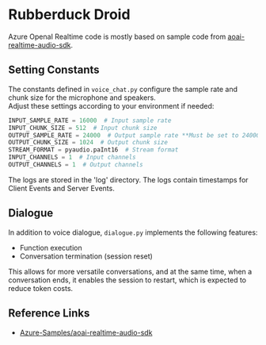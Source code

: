 # Rubberduck Droid



Azure OpenaI Realtime code is mostly based on sample code from [aoai-realtime-audio-sdk](https://github.com/Azure-Samples/aoai-realtime-audio-sdk).

## Setting Constants
The constants defined in `voice_chat.py` configure the sample rate and chunk size for the microphone and speakers.  
Adjust these settings according to your environment if needed:
```python
INPUT_SAMPLE_RATE = 16000  # Input sample rate
INPUT_CHUNK_SIZE = 512  # Input chunk size
OUTPUT_SAMPLE_RATE = 24000  # Output sample rate **Must be set to 24000**
OUTPUT_CHUNK_SIZE = 1024  # Output chunk size
STREAM_FORMAT = pyaudio.paInt16  # Stream format
INPUT_CHANNELS = 1  # Input channels
OUTPUT_CHANNELS = 1  # Output channels
```

The logs are stored in the 'log' directory. The logs contain timestamps for Client Events and Server Events.

## Dialogue
In addition to voice dialogue, `dialogue.py` implements the following features:

- Function execution
- Conversation termination (session reset)

This allows for more versatile conversations, and at the same time, when a conversation ends, it enables the session to restart, which is expected to reduce token costs.

## Reference Links
- [Azure-Samples/aoai-realtime-audio-sdk](https://github.com/Azure-Samples/aoai-realtime-audio-sdk/tree/main/python)

